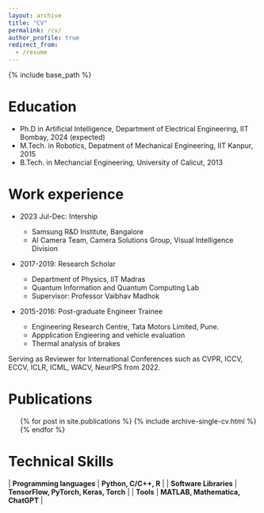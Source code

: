 ```yaml
---
layout: archive
title: "CV"
permalink: /cv/
author_profile: true
redirect_from:
  - /resume
---
```


{% include base_path %}



Education
======
* Ph.D in Artificial Intelligence, Department of Electrical Engineering, IIT Bombay, 2024 (expected)
* M.Tech. in Robotics, Depatment of Mechanical Engineering, IIT Kanpur, 2015
* B.Tech. in Mechancial Engineering, University of Calicut, 2013

Work experience
======
* 2023 Jul-Dec: Intership
  * Samsung R&D Institute, Bangalore
  * AI Camera Team, Camera Solutions Group, Visual Intelligence Division

* 2017-2019: Research Scholar
  * Department of Physics, IIT Madras
  * Quantum Information and Quantum Computing Lab
  * Supervisor: Professor Vaibhav Madhok

* 2015-2016: Post-graduate Engineer Trainee
  * Engineering Research Centre, Tata Motors Limited, Pune.
  * Appplication Engieering and vehicle evaluation
  * Thermal analysis of brakes
  
Serving as Reviewer for International Conferences such as CVPR, ICCV, ECCV, ICLR, ICML, WACV, NeurIPS from 2022.

Publications
======
  <ul>{% for post in site.publications %}
    {% include archive-single-cv.html %}
  {% endfor %}</ul>
  
<!-- Talks
======
  <ul>{% for post in site.talks %}
    {% include archive-single-talk-cv.html %}
  {% endfor %}</ul>
  
Teaching
======
  <ul>{% for post in site.teaching %}
    {% include archive-single-cv.html %}
  {% endfor %}</ul>
  
Service and leadership
======
* Currently signed in to 43 different slack teams -->

Technical Skills
======

| <b>Programming languages</b> |                <b>Python, C/C++, R</b>               |
|   <b>Software Libraries</b>  |       <b>TensorFlow, PyTorch, Keras, Torch</b>       |
|         <b>Tools</b>         |           <b>MATLAB, Mathematica, ChatGPT</b>        |